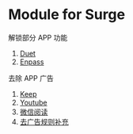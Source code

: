 # Module for Surge

解锁部分 APP 功能

1. [Duet](./Duet.sgmodule)
2. [Enpass](./Enpass.sgmodule)

去除 APP 广告

1. [Keep](./KeepAds.sgmodule)
2. [Youtube](./YoutubeAds.sgmodule)
3. [微信阅读](./WeRead.sgmodule)
4. [去广告规则补充](./Rules.sgmodule)